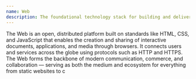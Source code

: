 ```yaml
---
name: Web
description: The foundational technology stack for building and delivering content over the internet
---
```


The Web is an open, distributed platform built on standards like HTML, CSS, and JavaScript that enables the creation and sharing of interactive documents, applications, and media through browsers. It connects users and services across the globe using protocols such as HTTP and HTTPS. The Web forms the backbone of modern communication, commerce, and collaboration — serving as both the medium and ecosystem for everything from static websites to c
